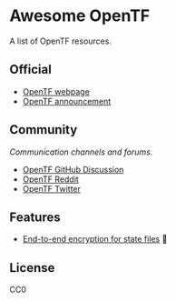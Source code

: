 # Awesome OpenTF

A list of OpenTF resources.

## Official

* [OpenTF webpage](https://opentf.org/)
* [OpenTF announcement](https://opentf.org/announcement)

## Community

*Communication channels and forums.*

* [OpenTF GitHub Discussion](https://github.com/orgs/opentffoundation/discussions)
* [OpenTF Reddit](https://www.reddit.com/r/opentf/)
* [OpenTF Twitter](https://twitter.com/opentforg)

## Features

- [End-to-end encryption for state files](https://twitter.com/opentforg/status/1696597790661677207) 🚧

## License

CC0
